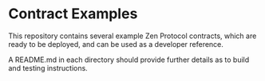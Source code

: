 # Contract Examples

This repository contains several example Zen Protocol contracts, which are ready to be deployed, and can be used as a developer reference.

A README.md in each directory should provide further details as to build and testing instructions.
